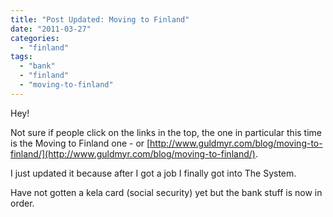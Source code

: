 ```yaml
---
title: "Post Updated: Moving to Finland"
date: "2011-03-27"
categories: 
  - "finland"
tags: 
  - "bank"
  - "finland"
  - "moving-to-finland"
---
```


Hey!

Not sure if people click on the links in the top, the one in particular this time is the Moving to Finland one - or [http://www.guldmyr.com/blog/moving-to-finland/](http://www.guldmyr.com/blog/moving-to-finland/).

I just updated it because after I got a job I finally got into The System.

Have not gotten a kela card (social security) yet but the bank stuff is now in order.
